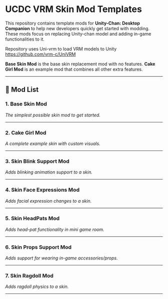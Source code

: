 # UCDC VRM Skin Mod Templates

This repository contains template mods for **Unity-Chan: Desktop Companion** to help new developers quickly get started with modding.  
These mods focus on replacing Unity-chan model and adding in-game functionalities to it.  

Repository uses Uni-vrm to load VRM models to Unity  
https://github.com/vrm-c/UniVRM



**Base Skin Mod** is the base skin replacement mod with no features.
**Cake Girl Mod** is an example mod that combines all other extra features.

---

## 📜 Mod List

### 1. Base Skin Mod
_The simplest possible skin mod to get started._

---

### 2. Cake Girl Mod
_A complete example skin with custom visuals._

---

### 3. Skin Blink Support Mod
_Adds blinking animation support to a skin._

---

### 4. Skin Face Expressions Mod
_Adds facial expression changes to a skin._

---

### 5. Skin HeadPats Mod
_Adds head-pat functionality in mini game room._

---

### 6. Skin Props Support Mod
_Adds support for wearing in-game accessories/props._

---

### 7. Skin Ragdoll Mod
_Adds ragdoll physics to a skin._

---